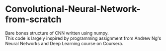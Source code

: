 # Convolutional-Neural-Network-from-scratch
Bare bones structure of CNN written using numpy.<br>
This code is largely inspired by programming assignment from Andrew Ng's Neural Networks and Deep Learning course on Coursera.
